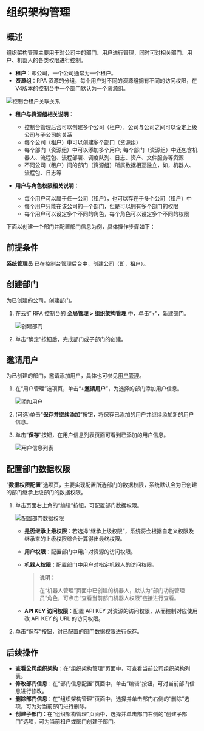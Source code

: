 # 组织架构管理

## 概述

组织架构管理主要用于对公司中的部门、用户进行管理，同时可对相关部门、用户、机器人的各类权限进行控制。

- **租户**：即公司，一个公司通常为一个租户。 
- **资源组**：RPA 资源的分组，每个用户对不同的资源组拥有不同的访问权限，在V4版本的控制台中一个部门默认为一个资源组。

![控制台租户关联关系](https://docimages.blob.core.chinacloudapi.cn/images/Console/oragination20210629.png)

- **租户与资源组相关说明：**
    - 控制台管理后台可以创建多个公司（租户），公司与公司之间可以设定上级公司与子公司的关系
    - 每个公司（租户）中可以创建多个部门（资源组）
    - 每个部门（资源组）中可以添加多个用户; 每个部门（资源组）中还包含机器人、流程包、流程部署、调度队列、日志、资产、文件服务等资源
    - 不同公司（租户）间的部门（资源组）所属数据相互独立，如，机器人、流程包、日志等

- **用户与角色权限相关说明：**

    - 每个用户可以属于任一公司（租户），也可以存在于多个公司（租户）中
    - 每个用户只能在该公司的一个部门，但是可以拥有多个部门的权限
    - 每个用户可以设定多个不同的角色，每个角色可以设定多个不同的权限


下面以创建一个部门并配置部门信息为例，具体操作步骤如下：

## 前提条件

**系统管理员** 已在控制台管理后台中，创建公司（即，租户）。

## 创建部门

为已创建的公司，创建部门。

1. 在云扩 RPA 控制台的 **全局管理 > 组织架构管理** 中，单击“+”，新建部门。

    ![创建部门](https://docimages.blob.core.chinacloudapi.cn/images/Console/createdepartment20210329.png)

2. 单击“确定”按钮后，完成部门或子部门的创建。

## 邀请用户

为已创建的部门，邀请添加用户，具体也可参见[用户管理](../management/usersmanagement.md)。

1. 在“用户管理”选项页，单击“**+邀请用户**”，为选择的部门添加用户信息。

   ![添加用户](https://docimages.blob.core.chinacloudapi.cn/images/Console/saveuser20210329.png)

2. (可选)单击“**保存并继续添加**”按钮，将保存已添加的用户并继续添加新的用户信息。
3. 单击“**保存**”按钮，在用户信息列表页面可看到已添加的用户信息。

   ![用户信息列表](https://docimages.blob.core.chinacloudapi.cn/images/Console/userlist20210329.png)

## 配置部门数据权限

“**数据权限配置**”选项页，主要实现配置所选部门的数据权限，系统默认会为已创建的部门继承上级部门的数据权限。

1. 单击页面右上角的“编辑”按钮，可配置部门数据权限。

    ![配置部门数据权限](https://docimages.blob.core.chinacloudapi.cn/images/Console/settingdataprivige20210630.png)

    - **是否继承上级权限**：若选择“继承上级权限”，系统将会根据自定义权限及继承来的上级权限综合计算得出最终权限。
    - **用户权限**：配置部门中用户对资源的访问权限。
    - **机器人权限**：配置部门中用户对指定机器人的访问权限。

        >**说明：**
        >
        >在“机器人管理”页面中已创建的机器人，默认为“部门功能管理员”角色，可点击“查看当前部门机器人权限”链接进行查看。

    - **API KEY 访问权限**：配置 API KEY 对资源的访问权限，从而控制对应使用改 API KEY 的 URL 的访问权限。

2. 单击“保存”按钮，对已配置的部门数据权限进行保存。

## 后续操作

- **查看公司组织架构**：在“组织架构管理”页面中，可查看当前公司组织架构列表。
- **修改部门信息**：在“部门信息配置”页面中，单击“编辑”按钮，可对当前部门信息进行修改。
- **删除部门信息**：在“组织架构管理”页面中，选择并单击部门右侧的“删除”选项，可为对当前部门进行删除。
- **创建子部门**：在“组织架构管理”页面中，选择并单击部门右侧的“创建子部门”选项，可为当前租户或部门创建子部门。
